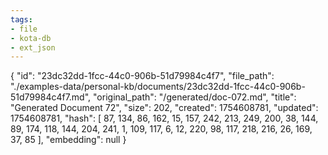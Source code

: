 ```yaml
---
tags:
- file
- kota-db
- ext_json
---
```

{
  "id": "23dc32dd-1fcc-44c0-906b-51d79984c4f7",
  "file_path": "./examples-data/personal-kb/documents/23dc32dd-1fcc-44c0-906b-51d79984c4f7.md",
  "original_path": "/generated/doc-072.md",
  "title": "Generated Document 72",
  "size": 202,
  "created": 1754608781,
  "updated": 1754608781,
  "hash": [
    87,
    134,
    86,
    162,
    15,
    157,
    242,
    213,
    249,
    200,
    38,
    144,
    89,
    174,
    118,
    144,
    204,
    241,
    1,
    109,
    117,
    6,
    12,
    220,
    98,
    117,
    218,
    216,
    26,
    169,
    37,
    85
  ],
  "embedding": null
}